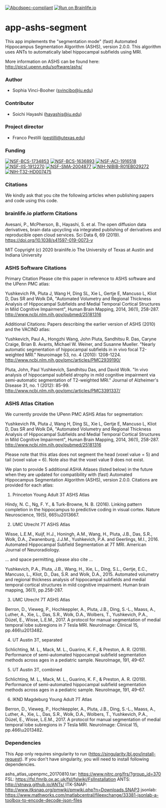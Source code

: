 [![Abcdspec-compliant](https://img.shields.io/badge/ABCD_Spec-v1.1-green.svg)](https://github.com/brain-life/abcd-spec)
[![Run on Brainlife.io](https://img.shields.io/badge/Brainlife-bl.app.262-blue.svg)](https://doi.org/10.25663/brainlife.app.262)

# app-ashs-segment
This app implements the "segmentation mode" (fast) Automated Hippocampus Segmentation Algorithm (ASHS), version 2.0.0. This algorithm uses ANTs to automatically label hippocampal subfields using MRI. 

More information on ASHS can be found here: http://picsl.upenn.edu/software/ashs/

### Author
- Sophia Vinci-Booher (svincibo@iu.edu)

### Contributor
- Soichi Hayashi (hayashis@iu.edu)

### Project director
- Franco Pestilli (pestilli@utexas.edu)

### Funding 
[![NSF-BCS-1734853](https://img.shields.io/badge/NSF_BCS-1734853-blue.svg)](https://nsf.gov/awardsearch/showAward?AWD_ID=1734853)
[![NSF-BCS-1636893](https://img.shields.io/badge/NSF_BCS-1636893-blue.svg)](https://nsf.gov/awardsearch/showAward?AWD_ID=1636893)
[![NSF-ACI-1916518](https://img.shields.io/badge/NSF_ACI-1916518-blue.svg)](https://nsf.gov/awardsearch/showAward?AWD_ID=1916518)
[![NSF-IIS-1912270](https://img.shields.io/badge/NSF_IIS-1912270-blue.svg)](https://nsf.gov/awardsearch/showAward?AWD_ID=1912270)
[![NSF-SMA-2004877](https://img.shields.io/badge/NSF_SMA-2004877-blue.svg)](https://nsf.gov/awardsearch/showAward?AWD_ID=2004877)
[![NIH-NIBIB-R01EB029272](https://img.shields.io/badge/NIH_NIBIB-R01EB029272-green.svg)](https://grantome.com/grant/NIH/R01-EB029272-01)
[![NIH-T32-HD007475](https://img.shields.io/badge/NIH_T32-HD007475-green.svg)](https://www.nichd.nih.gov/grants-contracts/training-careers/extramural/institutional)

### Citations

We kindly ask that you cite the following articles when publishing papers and code using this code.

### brainlife.io platform Citations

Avesani, P., McPherson, B., Hayashi, S. et al. The open diffusion data derivatives, brain data upcycling via integrated publishing of derivatives and reproducible open cloud services. Sci Data 6, 69 (2019). https://doi.org/10.1038/s41597-019-0073-y

MIT Copyright (c) 2020 brainlife.io The University of Texas at Austin and Indiana University

### ASHS Software Citations

Primary Citation
Please cite this paper in reference to ASHS software and the UPenn PMC atlas:

Yushkevich PA, Pluta J, Wang H, Ding SL, Xie L, Gertje E, Mancuso L, Kliot D, Das SR and Wolk DA, "Automated Volumetry and Regional Thickness Analysis of Hippocampal Subfields and Medial Temporal Cortical Structures in Mild Cognitive Impairment", Human Brain Mapping, 2014, 36(1), 258-287. http://www.ncbi.nlm.nih.gov/pubmed/25181316

Additional Citations:
Papers describing the earlier version of ASHS (2010) and the VACIND atlas:

Yushkevich, Paul A., Hongzhi Wang, John Pluta, Sandhitsu R. Das, Caryne Craige, Brian B. Avants, Michael W. Weiner, and Susanne Mueller. "Nearly automatic segmentation of hippocampal subfields in in vivo focal T2-weighted MRI." Neuroimage 53, no. 4 (2010): 1208-1224. http://www.ncbi.nlm.nih.gov/pmc/articles/PMC2939190/

Pluta, John, Paul Yushkevich, Sandhitsu Das, and David Wolk. "In vivo analysis of hippocampal subfield atrophy in mild cognitive impairment via semi-automatic segmentation of T2-weighted MRI." Journal of Alzheimer's Disease 31, no. 1 (2012): 85-99. http://www.ncbi.nlm.nih.gov/pmc/articles/PMC3391337/

### ASHS Atlas Citation 

We currently provide the UPenn PMC ASHS Atlas for segmentation:

Yushkevich PA, Pluta J, Wang H, Ding SL, Xie L, Gertje E, Mancuso L, Kliot D, Das SR and Wolk DA, "Automated Volumetry and Regional Thickness Analysis of Hippocampal Subfields and Medial Temporal Cortical Structures in Mild Cognitive Impairment", Human Brain Mapping, 2014, 36(1), 258-287. http://www.ncbi.nlm.nih.gov/pubmed/25181316

Please note that this atlas does not segment the head (voxel value = 5) and tail (voxel value = 6). Note also that the voxel value 9 does not exist.

We plan to provide 5 additional ASHA Atlases (listed below) in the future when they are updated for compatibility with (fast) Automated Hippocampus Segmentation Algorithm (ASHS), version 2.0.0. Citations are provided for each atlas: 

1. Princeton Young Adult 3T ASHS Atlas

Hindy, N. C., Ng, F. Y., & Turk-Browne, N. B. (2016). Linking pattern completion in the hippocampus to predictive coding in visual cortex. Nature Neuroscience, 19(5), 665\u2013667.

2. UMC Utrecht 7T ASHS Atlas

Wisse, L.E.M., Kuijf, H.J., Honingh, A.M., Wang, H., Pluta, J.B., Das, S.R., Wolk, D.A., Zwanenburg, J.J.M., Yushkevich, P.A. and Geerlings, M.I., 2016. Automated Hippocampal Subfield Segmentation at 7T MRI. American Journal of Neuroradiology.

… and space permitting, please also cite ...

Yushkevich, P.A., Pluta, J.B., Wang, H., Xie, L., Ding, S.L., Gertje, E.C., Mancuso, L., Kliot, D., Das, S.R. and Wolk, D.A., 2015. Automated volumetry and regional thickness analysis of hippocampal subfields and medial temporal cortical structures in mild cognitive impairment. Human brain mapping, 36(1), pp.258-287.

3. UMC Utrecht 7T ASHS Atlas

Berron, D., Vieweg, P., Hochkeppler, A., Pluta, J.B., Ding, S.-L., Maass, A., Luther, A., Xie, L., Das, S.R., Wolk, D.A., Wolbers, T., Yushkevich, P.A., Düzel, E., Wisse, L.E.M., 2017. A protocol for manual segmentation of medial temporal lobe subregions in 7 Tesla MRI. NeuroImage: Clinical 15, pp.466\u2013482.

4. UT Austin 3T, separated 

Schlichting, M. L., Mack, M. L., Guarino, K. F., & Preston, A. R. (2019). Performance of semi-automated hippocampal subfield segmentation methods across ages in a pediatric sample. NeuroImage, 191, 49–67.

5. UT Austin 3T, combined

Schlichting, M. L., Mack, M. L., Guarino, K. F., & Preston, A. R. (2019). Performance of semi-automated hippocampal subfield segmentation methods across ages in a pediatric sample. NeuroImage, 191, 49–67.

6. IKND Magdeburg Young Adult 7T Atlas

Berron, D., Vieweg, P., Hochkeppler, A., Pluta, J.B., Ding, S.-L., Maass, A., Luther, A., Xie, L., Das, S.R., Wolk, D.A., Wolbers, T., Yushkevich, P.A., Düzel, E., Wisse, L.E.M., 2017. A protocol for manual segmentation of medial temporal lobe subregions in 7 Tesla MRI. NeuroImage: Clinical 15, pp.466\u2013482.

### Dependencies

This App only requires singularity to run (https://singularity.lbl.gov/install-request). If you don't have singularity, you will need to install following dependencies.

ashs_atlas_upenpmc_20170810.tar: https://www.nitrc.org/frs/?group_id=370
FSL: https://fsl.fmrib.ox.ac.uk/fsl/fslwiki/FslInstallation
ANTS: http://stnava.github.io/ANTs/
ITK-SNAP: http://www.itksnap.org/pmwiki/pmwiki.php?n=Downloads.SNAP3
jsonlab: https://www.mathworks.com/matlabcentral/fileexchange/33381-jsonlab-a-toolbox-to-encode-decode-json-files
